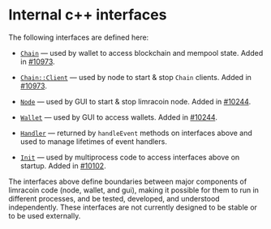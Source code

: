 # Internal c++ interfaces

The following interfaces are defined here:

* [`Chain`](chain.h) — used by wallet to access blockchain and mempool state. Added in [#10973](https://github.com/limracoin/limracoin/pull/10973).

* [`Chain::Client`](chain.h) — used by node to start & stop `Chain` clients. Added in [#10973](https://github.com/limracoin/limracoin/pull/10973).

* [`Node`](node.h) — used by GUI to start & stop limracoin node. Added in [#10244](https://github.com/limracoin/limracoin/pull/10244).

* [`Wallet`](wallet.h) — used by GUI to access wallets. Added in [#10244](https://github.com/limracoin/limracoin/pull/10244).

* [`Handler`](handler.h) — returned by `handleEvent` methods on interfaces above and used to manage lifetimes of event handlers.

* [`Init`](init.h) — used by multiprocess code to access interfaces above on startup. Added in [#10102](https://github.com/limracoin/limracoin/pull/10102).

The interfaces above define boundaries between major components of limracoin code (node, wallet, and gui), making it possible for them to run in different processes, and be tested, developed, and understood independently. These interfaces are not currently designed to be stable or to be used externally.
